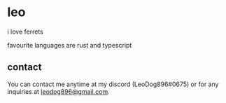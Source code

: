 # leo

i love ferrets

favourite languages are rust and typescript

## contact

You can contact me anytime at my discord (LeoDog896#0675)
or for any inquiries at leodog896@gmail.com.
